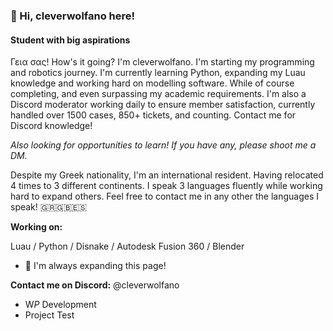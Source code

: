 ### 👋 Hi, cleverwolfano here!
#### Student with big aspirations
Γεια σας! How's it going? I'm cleverwolfano. I'm starting my programming and robotics journey. I'm currently learning Python, expanding my Luau knowledge and working hard on modelling software. While of course completing, and even surpassing my academic requirements. I'm also a Discord moderator working daily to ensure member satisfaction, currently handled over 1500 cases, 850+ tickets, and counting. Contact me for Discord knowledge!

*Also looking for opportunities to learn! If you have any, please shoot me a DM.*

Despite my Greek nationality, I'm an international resident. Having relocated 4 times to 3 different continents. I speak 3 languages fluently while working hard to expand others. Feel free to contact me in any other the languages I speak! 🇬🇷🇬🇧🇪🇸


**Working on:** 

  Luau / Python / Disnake / Autodesk Fusion 360 / Blender

- 🔭 I'm always expanding this page!


**Contact me on Discord:** @cleverwolfano

- W*P* Development
- Project Test

